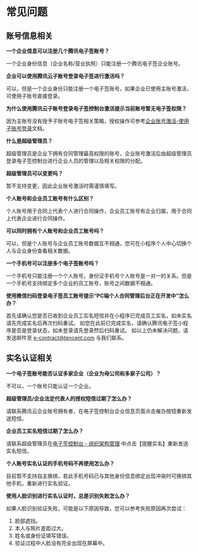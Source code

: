 # 常见问题

## 账号信息相关

**一个企业信息可以注册几个腾讯电子签账号？**

一个企业身份信息（企业名称/营业执照）只能注册一个腾讯电子签企业账号。



**企业可以使用腾讯云子账号登录电子签进行激活吗？**

可以，但是一个企业身份只能注册一个电子签账号，如果企业已使用主账号激活，可使用子账号直接登录。


**为什么使用腾讯云子账号登录电子签控制台激活提示当前账号暂无电子签权限？**

因为主账号没有授予子账号电子签相关策略，授权操作可参考[企业账号激活-使用子账号登录]()文档。



**什么是超级管理员？**

超级管理员是企业下拥有合同管理最高权限的账号，企业账号激活后由超级管理员登录电子签控制台进行企业人员的管理以及相关权限的分配。



**超级管理员可以变更吗？**

暂不支持变更，因此企业账号激活时需谨慎填写。



**个人账号和企业员工账号有什么区别？**

个人账号用于合同上代表个人进行合同操作，企业员工账号有企业归属，用于合同上代表企业进行合同操作。



**可以同时拥有个人账号和企业员工账号吗？**

可以，但是个人账号与企业员工账号数据互不相通，您可在小程序个人中心切换个人与企业身份查看相关数据。



**一个手机号可以注册多个电子签账号吗？**

一个手机号只能注册一个个人账号，身份证手机号个人账号是一对一的关系。但是一个手机号支持绑定多个企业的员工账号，账号之间数据不相通。


**使用微信扫码登录电子签员工账号提示“PC端个人合同管理后台正在开发中”怎么办？**

首先请确认您是否已收到企业员工实名短信并在小程序已完成员工实名，如未实名请先完成实名后再次扫码重试。
如您在此前已完成实名，请确认腾讯电子签小程序是否是登录状态，如未登录请先登录然后扫码重试。
如以上仍未解决问题，请发送邮件至 e-contract@tencent.com 与我们联系。


## 实名认证相关

**一个电子签账号能否认证多家企业（企业为母公司和多家子公司）？**

不可以，一个账号只能认证一个企业。




**超级管理员/企业法定代表人的授权短信过期了怎么办？**

请联系腾讯云企业账号拥有者，在电子签控制台企业信息页面点击催办按钮重新发送短信。



**企业员工实名短信过期了怎么办？**

请联系超级管理员在[电子签控制台 - 组织架构管理](https://test.ess.tencent.com/organization-mgr) 中点击【提醒实名】重新发送实名短信。



**个人账号实名认证的手机号码不再使用怎么办？**

目前暂不支持自主换绑，若此手机号码已与其他身份信息绑定出现冲突时可换绑其他手机，重新进行实名验证。



**使用人脸识别进行实名认证时，总是识别失败怎么办？**

如果人脸识别验证失败，可能是以下原因导致，您可以参考失败原因再次尝试：

1. 脸部遮挡。
2. 本人与照片差距过大。
3. 姓名或身份证填写错误。
4. 验证过程中人脸没有完全出现在屏幕中。


